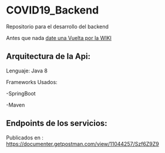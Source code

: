 # COVID19_Backend
Repositorio para el desarrollo del backend

Antes que nada [date una Vuelta por la WIKI](https://github.com/TACSGrupo3/COVID19_Backend/wiki)

## Arquitectura de la Api: 
Lenguaje: Java 8

Frameworks Usados:

-SpringBoot

-Maven

## Endpoints de los servicios:
Publicados en : https://documenter.getpostman.com/view/11044257/Szf6Z9Z9
